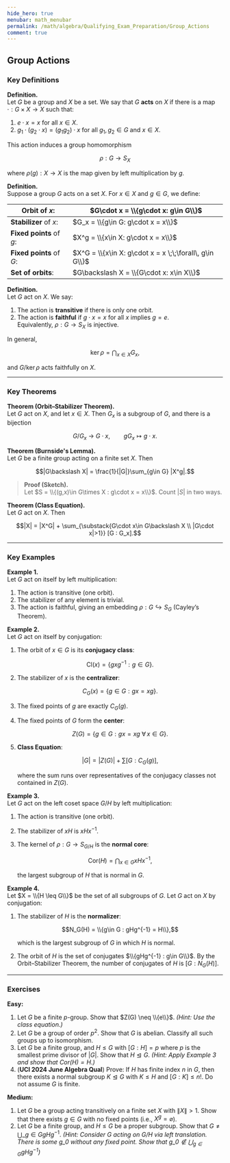 ```yaml
---
hide_hero: true
menubar: math_menubar
permalink: /math/algebra/Qualifying_Exam_Preparation/Group_Actions
comment: true
---
```

## Group Actions

### Key Definitions

**Definition.**  
Let $G$ be a group and $X$ be a set. We say that $G$ **acts** on $X$ if there is a map 
$\cdot: G\times X\to X$ such that:

1. $e\cdot x = x$ for all $x\in X$.
2. $g_1\cdot(g_2\cdot x) = (g_1g_2)\cdot x$ for all $g_1,g_2\in G$ and $x\in X$.

This action induces a group homomorphism

$$\rho: G\to S_X$$

where $\rho(g): X\to X$ is the map given by left multiplication by $g$.

**Definition.**  
Suppose a group $G$ acts on a set $X$. For $x\in X$ and $g\in G$, we define:

| **Orbit** of $x$:        | $G\cdot x = \\{g\cdot x: g\in G\\}$                     |
|--------------------------|---------------------------------------------------------|
| **Stabilizer** of $x$:   | $G_x = \\{g\in G: g\cdot x = x\\}$                      | 
| **Fixed points** of $g$: | $X^g = \\{x\in X: g\cdot x = x\\}$                      |
| **Fixed points** of $G$: | $X^G = \\{x\in X: g\cdot x = x \;\;\forall\, g\in G\\}$ |
| **Set of orbits**:       | $G\backslash X = \\{G\cdot x: x\in X\\}$                | 

**Definition.**  
Let $G$ act on $X$. We say:

1. The action is **transitive** if there is only one orbit.
2. The action is **faithful** if $g\cdot x = x$ for all $x$ implies $g=e$.  
   Equivalently, $\rho: G\to S_X$ is injective.

In general,  

$$\ker \rho = \bigcap_{x\in X} G_x,$$  

and $G/\ker \rho$ acts faithfully on $X$.

---

### Key Theorems

**Theorem (Orbit–Stabilizer Theorem).**  
Let $G$ act on $X$, and let $x\in X$. Then $G_x$ is a subgroup of $G$, and there is a bijection

$$G/G_x\ \longrightarrow\ G\cdot x,\qquad gG_x \mapsto g\cdot x.$$

**Theorem (Burnside's Lemma).**  
Let $G$ be a finite group acting on a finite set $X$. Then

$$|G\backslash X| = \frac{1}{|G|}\sum_{g\in G} |X^g|.$$

> **Proof (Sketch).**  
> Let $S = \\{(g,x)\in G\times X : g\cdot x = x\\}$. Count $|S|$ in two ways.

**Theorem (Class Equation).**  
Let $G$ act on $X$. Then

$$|X| = |X^G| + \sum_{\substack{G\cdot x\in G\backslash X \\ |G\cdot x|>1}} [G : G_x].$$

---

### Key Examples

**Example 1.**  
Let $G$ act on itself by left multiplication:

1. The action is transitive (one orbit).
2. The stabilizer of any element is trivial.
3. The action is faithful, giving an embedding $\rho: G\hookrightarrow S_G$ (Cayley’s Theorem).


**Example 2.**  
Let $G$ act on itself by conjugation:

1. The orbit of $x\in G$ is its **conjugacy class**:  

   $$\mathrm{Cl}(x) = \{gxg^{-1}: g\in G\}.$$

2. The stabilizer of $x$ is the **centralizer**: 

   $$C_G(x) = \{g\in G: gx = xg\}.$$

3. The fixed points of $g$ are exactly $C_G(g)$.
4. The fixed points of $G$ form the **center**:  

   $$Z(G) = \{g\in G: gx = xg \ \forall\, x\in G\}.$$

5. **Class Equation**:

   $$|G| = |Z(G)| + \sum [G : C_G(g)],$$

   where the sum runs over representatives of the conjugacy classes not contained in $Z(G)$.


**Example 3.**  
Let $G$ act on the left coset space $G/H$ by left multiplication:

1. The action is transitive (one orbit).
2. The stabilizer of $xH$ is $xHx^{-1}$.
3. The kernel of $\rho: G\to S_{G/H}$ is the **normal core**:  
   
   $$\mathrm{Cor}(H) = \bigcap_{x\in G} xHx^{-1},$$  

   the largest subgroup of $H$ that is normal in $G$.


**Example 4.**  
Let $X = \\{H \leq G\\}$ be the set of all subgroups of $G$. Let $G$ act on $X$ by conjugation:

1. The stabilizer of $H$ is the **normalizer**:  

   $$N_G(H) = \\{g\in G : gHg^{-1} = H\\},$$  

   which is the largest subgroup of $G$ in which $H$ is normal.
2. The orbit of $H$ is the set of conjugates $\\{gHg^{-1} : g\in G\\}$.
   By the Orbit–Stabilizer Theorem, the number of conjugates of $H$ is $[G : N_G(H)]$.

---

### Exercises

**Easy:**

1. Let $G$ be a finite $p$-group. Show that $Z(G) \neq \\{e\\}$.
   *(Hint: Use the class equation.)*
2. Let $G$ be a group of order $p^2$. Show that $G$ is abelian. Classify all such groups up to isomorphism.
3. Let $G$ be a finite group, and $H\leq G$ with $[G : H] = p$ where $p$ is the smallest prime divisor of $|G|$. Show that $H \trianglelefteq G$.
   *(Hint: Apply Example 3 and show that $\mathrm{Cor}(H) = H$.)*
4. (**UCI 2024 June Algebra Qual**) Prove: If $H$ has finite index $n$ in $G$, then there exists a normal subgroup $K \trianglelefteq G$ with $K \leq H$ and $[G : K] \leq n!$. Do not assume $G$ is finite.

**Medium:**

1. Let $G$ be a group acting transitively on a finite set $X$ with $\|X\| > 1$. Show that there exists $g\in G$ with no fixed points (i.e., $X^g = \varnothing$).  
2. Let $G$ be a finite group, and $H\leq G$ be a proper subgroup. Show that $G\neq \bigcup\_{g\in G} gHg^{-1}$. *(Hint: Consider $G$ acting on $G/H$ via left translation. 
There is some $g\_0$ without any fixed point. Show that $g\_0\notin \bigcup_{g\in G}gHg^{-1}$)*